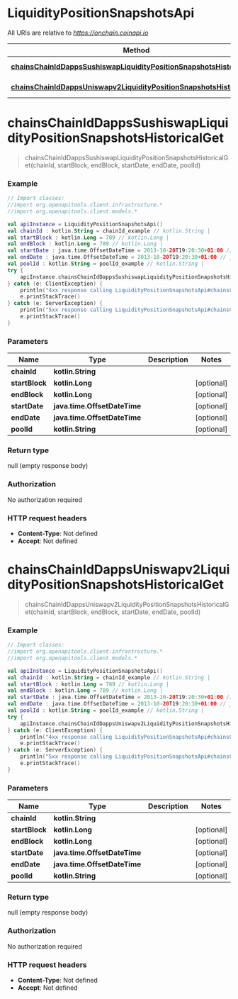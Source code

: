 # LiquidityPositionSnapshotsApi

All URIs are relative to *https://onchain.coinapi.io*

Method | HTTP request | Description
------------- | ------------- | -------------
[**chainsChainIdDappsSushiswapLiquidityPositionSnapshotsHistoricalGet**](LiquidityPositionSnapshotsApi.md#chainsChainIdDappsSushiswapLiquidityPositionSnapshotsHistoricalGet) | **GET** /chains/{chain_id}/dapps/sushiswap/liquidityPositionSnapshots/historical | 
[**chainsChainIdDappsUniswapv2LiquidityPositionSnapshotsHistoricalGet**](LiquidityPositionSnapshotsApi.md#chainsChainIdDappsUniswapv2LiquidityPositionSnapshotsHistoricalGet) | **GET** /chains/{chain_id}/dapps/uniswapv2/liquidityPositionSnapshots/historical | 


<a name="chainsChainIdDappsSushiswapLiquidityPositionSnapshotsHistoricalGet"></a>
# **chainsChainIdDappsSushiswapLiquidityPositionSnapshotsHistoricalGet**
> chainsChainIdDappsSushiswapLiquidityPositionSnapshotsHistoricalGet(chainId, startBlock, endBlock, startDate, endDate, poolId)



### Example
```kotlin
// Import classes:
//import org.openapitools.client.infrastructure.*
//import org.openapitools.client.models.*

val apiInstance = LiquidityPositionSnapshotsApi()
val chainId : kotlin.String = chainId_example // kotlin.String | 
val startBlock : kotlin.Long = 789 // kotlin.Long | 
val endBlock : kotlin.Long = 789 // kotlin.Long | 
val startDate : java.time.OffsetDateTime = 2013-10-20T19:20:30+01:00 // java.time.OffsetDateTime | 
val endDate : java.time.OffsetDateTime = 2013-10-20T19:20:30+01:00 // java.time.OffsetDateTime | 
val poolId : kotlin.String = poolId_example // kotlin.String | 
try {
    apiInstance.chainsChainIdDappsSushiswapLiquidityPositionSnapshotsHistoricalGet(chainId, startBlock, endBlock, startDate, endDate, poolId)
} catch (e: ClientException) {
    println("4xx response calling LiquidityPositionSnapshotsApi#chainsChainIdDappsSushiswapLiquidityPositionSnapshotsHistoricalGet")
    e.printStackTrace()
} catch (e: ServerException) {
    println("5xx response calling LiquidityPositionSnapshotsApi#chainsChainIdDappsSushiswapLiquidityPositionSnapshotsHistoricalGet")
    e.printStackTrace()
}
```

### Parameters

Name | Type | Description  | Notes
------------- | ------------- | ------------- | -------------
 **chainId** | **kotlin.String**|  |
 **startBlock** | **kotlin.Long**|  | [optional]
 **endBlock** | **kotlin.Long**|  | [optional]
 **startDate** | **java.time.OffsetDateTime**|  | [optional]
 **endDate** | **java.time.OffsetDateTime**|  | [optional]
 **poolId** | **kotlin.String**|  | [optional]

### Return type

null (empty response body)

### Authorization

No authorization required

### HTTP request headers

 - **Content-Type**: Not defined
 - **Accept**: Not defined

<a name="chainsChainIdDappsUniswapv2LiquidityPositionSnapshotsHistoricalGet"></a>
# **chainsChainIdDappsUniswapv2LiquidityPositionSnapshotsHistoricalGet**
> chainsChainIdDappsUniswapv2LiquidityPositionSnapshotsHistoricalGet(chainId, startBlock, endBlock, startDate, endDate, poolId)



### Example
```kotlin
// Import classes:
//import org.openapitools.client.infrastructure.*
//import org.openapitools.client.models.*

val apiInstance = LiquidityPositionSnapshotsApi()
val chainId : kotlin.String = chainId_example // kotlin.String | 
val startBlock : kotlin.Long = 789 // kotlin.Long | 
val endBlock : kotlin.Long = 789 // kotlin.Long | 
val startDate : java.time.OffsetDateTime = 2013-10-20T19:20:30+01:00 // java.time.OffsetDateTime | 
val endDate : java.time.OffsetDateTime = 2013-10-20T19:20:30+01:00 // java.time.OffsetDateTime | 
val poolId : kotlin.String = poolId_example // kotlin.String | 
try {
    apiInstance.chainsChainIdDappsUniswapv2LiquidityPositionSnapshotsHistoricalGet(chainId, startBlock, endBlock, startDate, endDate, poolId)
} catch (e: ClientException) {
    println("4xx response calling LiquidityPositionSnapshotsApi#chainsChainIdDappsUniswapv2LiquidityPositionSnapshotsHistoricalGet")
    e.printStackTrace()
} catch (e: ServerException) {
    println("5xx response calling LiquidityPositionSnapshotsApi#chainsChainIdDappsUniswapv2LiquidityPositionSnapshotsHistoricalGet")
    e.printStackTrace()
}
```

### Parameters

Name | Type | Description  | Notes
------------- | ------------- | ------------- | -------------
 **chainId** | **kotlin.String**|  |
 **startBlock** | **kotlin.Long**|  | [optional]
 **endBlock** | **kotlin.Long**|  | [optional]
 **startDate** | **java.time.OffsetDateTime**|  | [optional]
 **endDate** | **java.time.OffsetDateTime**|  | [optional]
 **poolId** | **kotlin.String**|  | [optional]

### Return type

null (empty response body)

### Authorization

No authorization required

### HTTP request headers

 - **Content-Type**: Not defined
 - **Accept**: Not defined

